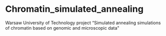 # Chromatin_simulated_annealing
Warsaw University of Technology project “Simulated annealing simulations of chromatin based on genomic and microscopic data"
